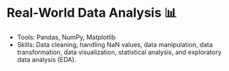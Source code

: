 # Real-World Data Analysis 📊
- Tools: Pandas, NumPy, Matplotlib
- Skills: Data cleaning, handling NaN values, data manipulation, data transformation, data visualization, statistical analysis, and exploratory data analysis (EDA).
